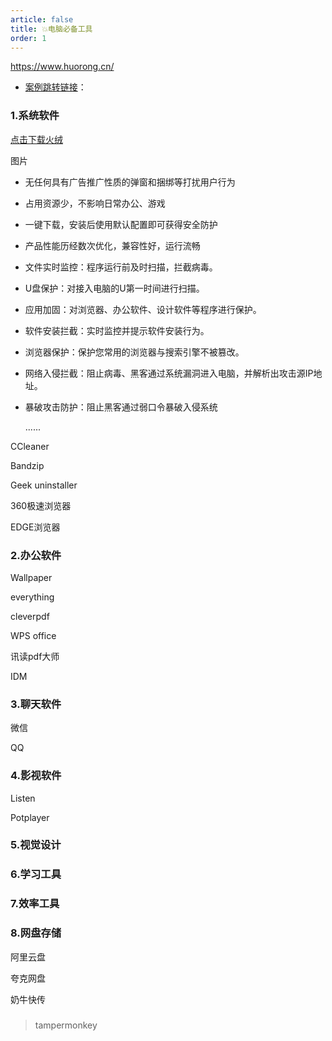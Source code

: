 ```yaml
---
article: false
title: 💥电脑必备工具
order: 1
---
```


https://www.huorong.cn/

- [案例跳转链接](https://www.baidu.com)：

### 1.系统软件

[点击下载火绒](https://www.huorong.cn/)

图片

- 无任何具有广告推广性质的弹窗和捆绑等打扰用户行为

- 占用资源少，不影响日常办公、游戏

- 一键下载，安装后使用默认配置即可获得安全防护

- 产品性能历经数次优化，兼容性好，运行流畅

- 文件实时监控：程序运行前及时扫描，拦截病毒。

- U盘保护：对接入电脑的U第一时间进行扫描。

- 应用加固：对浏览器、办公软件、设计软件等程序进行保护。

- 软件安装拦截：实时监控并提示软件安装行为。

- 浏览器保护：保护您常用的浏览器与搜索引擎不被篡改。

- 网络入侵拦截：阻止病毒、黑客通过系统漏洞进入电脑，并解析出攻击源IP地址。

- 暴破攻击防护：阻止黑客通过弱口令暴破入侵系统

  ......

CCleaner

Bandzip

Geek uninstaller

360极速浏览器

EDGE浏览器

### 2.办公软件

Wallpaper

everything

cleverpdf

WPS office

讯读pdf大师

IDM

### 3.聊天软件

微信

QQ

### 4.影视软件

Listen

Potplayer

### 5.视觉设计



### 6.学习工具

### 7.效率工具

### 8.网盘存储

阿里云盘

夸克网盘

奶牛快传

### 



> tampermonkey

### 